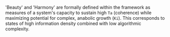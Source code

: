 'Beauty' and 'Harmony' are formally defined within the framework as measures of a system's capacity to sustain high `Ta` (coherence) while maximizing potential for complex, anabolic growth (`Ki`). This corresponds to states of high information density combined with low algorithmic complexity.